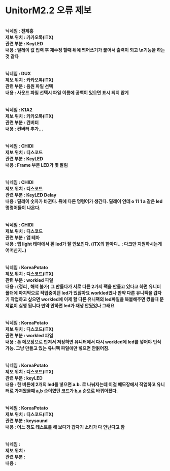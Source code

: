 # UnitorM2.2 오류 제보
<br>
<strong>닉네임 : 전제홍</strong><br>
<strong>제보 위치 : 카카오톡(ITX)</strong><br>
<strong>관련 부분 : KeyLED</strong><br>
<strong>내용 : 딜레이 값 입력 후 재수정 할때 뒤에 띄어쓰기가 붙어서 출력이 되고 \n기능을 하는것 같다</strong><br><br><br>
<strong>닉네임 : DUX</strong><br>
<strong>제보 위치 : 카카오톡(ITX)</strong><br>
<strong>관련 부분 : 음원 파일 선택</strong><br>
<strong>내용 : 사운드 파일 선택시 파일 이름에 공백이 있으면 표시 되지 않게</strong><br><br><br>
<strong>닉네임 : K1A2</strong><br>
<strong>제보 위치 : 카카오톡(ITX)</strong><br>
<strong>관련 부분 : 컨버터</strong><br>
<strong>내용 : 컨버터 추가...</strong><br><br><br>
<strong>닉네임 : CHIDI</strong><br>
<strong>제보 위치 : 디스코드</strong><br>
<strong>관련 부분 : KeyLED</strong><br>
<strong>내용 : Frame 부분 LED가 몇 잘림</strong><br><br><br>
<strong>닉네임 : CHIDI</strong><br>
<strong>제보 위치 : 디스코드</strong><br>
<strong>관련 부분 : KeyLED Delay</strong><br>
<strong>내용 : 딜레이 숫자가 바뀐다. 뒤에 다른 명령어가 생긴다. 딜레이 인데 o 11 1 a 같은 led 명령어들이 나온다.</strong><br><br><br>
<strong>닉네임 : CHIDI</strong><br>
<strong>제보 위치 : 디스코드</strong><br>
<strong>관련 부분 : 앱 테마</strong><br>
<strong>내용 : 앱 light 태마에서 흰 led가 잘 안보인다. (ITX의 한마디.. : 다크만 지원하시는게 어떠신지..)</strong><br><br><br>
<strong>닉네임 : KoreaPotato</strong><br>
<strong>제보 위치 : 디스코드(ITX)</strong><br>
<strong>관련 부분 : workled 파일</strong><br>
<strong>내용 : (정리 , 해석 불가) 그 만들다가 서로 다른 2가지 팩을 만들고 있다고 하면 유니터 폴더에 마지막으로 작업중이던 led가 있잖아요 workled였나 만약 다른 유니팩을 갑자기 작업하고 싶으면 workled에 이제 할 다른 유니팩의 led파일을 복붙해주면 켰을때 문제없이 실행 됩니다 만약 안하면 led가 재생 안됬었나 그래요</strong><br><br><br>
<strong>닉네임 : KoreaPotato</strong><br>
<strong>제보 위치 : 디스코드(ITX)</strong><br>
<strong>관련 부분 : workled 파일</strong><br>
<strong>내용 : 폰 메모장으로 만져서 저장하면 유니터에서 다시 workled에 led를 넣어야 인식 가능. 그냥 만들고 있는 유니팩 파일에만 넣으면 안욁어짐.</strong><br><br><br>
<strong>닉네임 : KoreaPotato</strong><br>
<strong>제보 위치 : 디스코드(ITX)</strong><br>
<strong>관련 부분 : keyLED</strong><br>
<strong>내용 : 한 버튼에 2개의 led를 넣으면 a.b. 로 나눠지는데 이걸 메모장에서 작업하고 유니터로 가져왔을때 a,b 순이였던 코드가 b,a 순으로 바뀌어졌다.</strong><br><br><br>
<strong>닉네임 : KoreaPotato</strong><br>
<strong>제보 위치 : 디스코드(ITX)</strong><br>
<strong>관련 부분 : keysound</strong><br>
<strong>내용 : 어느 정도 테스트를 해 보다가 갑자기 소리가 다 안난다고 함</strong><br><br><br>
<strong>닉네임 :</strong><br>
<strong>제보 위치 : </strong><br>
<strong>관련 부분 : </strong><br>
<strong>내용 : </strong><br><br><br>